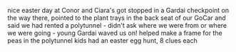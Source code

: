 nice easter day at Conor and Ciara's
got stopped in a Gardai checkpoint on the way there, pointed to the plant trays in the back seat of our GoCar and said we had rented a polytunnel - didn't ask where we were from or where we were going - young Gardai waved us on!
helped make a frame for the peas in the polytunnel
kids had an easter egg hunt, 8 clues each